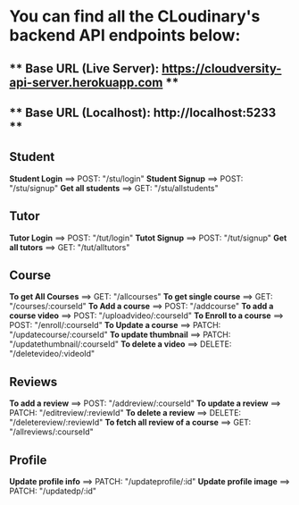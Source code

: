 # You can find all the CLoudinary's backend API endpoints below:

## ** Base URL (Live Server): https://cloudversity-api-server.herokuapp.com **

## ** Base URL (Localhost): http://localhost:5233 **

## Student

**Student Login** ==> POST: "/stu/login"
**Student Signup** ==> POST: "/stu/signup"
**Get all students** ==> GET: "/stu/allstudents"

## Tutor

**Tutor Login** ==> POST: "/tut/login"
**Tutot Signup** ==> POST: "/tut/signup"
**Get all tutors** ==> GET: "/tut/alltutors"

## Course

**To get All Courses** ==> GET: "/allcourses"
**To get single course** ==> GET: "/courses/:courseId"
**To Add a course** ==> POST: "/addcourse"
**To add a course video** ==> POST: "/uploadvideo/:courseId"
**To Enroll to a course** ==> POST: "/enroll/:courseId"
**To Update a course** ==> PATCH: "/updatecourse/:courseId"
**To update thumbnail** ==> PATCH: "/updatethumbnail/:courseId"
**To delete a video** ==> DELETE: "/deletevideo/:videoId"

## Reviews

**To add a review** ==> POST: "/addreview/:courseId"
**To update a review** ==> PATCH: "/editreview/:reviewId"
**To delete a review** ==> DELETE: "/deletereview/:reviewId"
**To fetch all review of a course** ==> GET: "/allreviews/:courseId"

## Profile

**Update profile info** ==> PATCH: "/updateprofile/:id"
**Update profile image** ==> PATCH: "/updatedp/:id"

